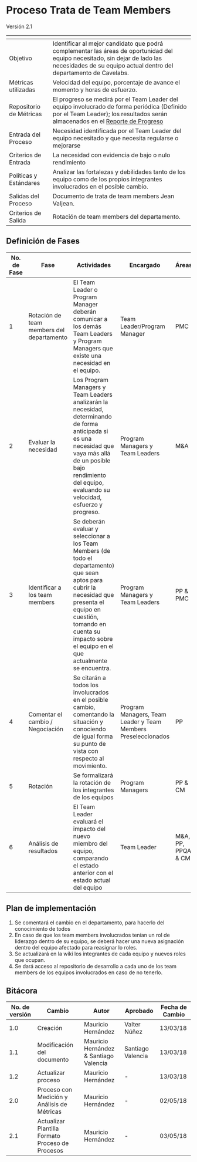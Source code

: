 # Proceso Trata de Team Members
Versión 2.1


[]() | []()
--|--
Objetivo| Identificar al mejor candidato que podrá complementar las áreas de oportunidad del equipo necesitado, sin dejar de lado las necesidades de su equipo actual dentro del departamento de Cavelabs.
Métricas utilizadas | Velocidad del equipo, porcentaje de avance el momento y horas de esfuerzo.
Repositorio de Métricas | El progreso se medirá por el Team Leader del equipo involucrado de forma periódica (Definido por el Team Leader); los resultados serán almacenados en el [Reporte de Progreso](https://github.com/CaveLabs-1/Wiki/blob/MHSiles/TrataTM/Gestion%20Personas/Procesos/M%C3%A9trica%20Trata%20de%20Team%20Members.md)
Entrada del Proceso | Necesidad identificada por el Team Leader del equipo necesitado y que necesita regularse o mejorarse
Criterios de Entrada | La necesidad con evidencia de bajo o nulo rendimiento
Políticas y Estándares | Analizar las fortalezas y debilidades tanto de los equipo como de los propios integrantes involucrados en el posible cambio.
Salidas del Proceso | Documento de trata de team members Jean Valjean.
Criterios de Salida | Rotación de team members del departamento.

## Definición de Fases
No. de Fase | Fase | Actividades | Encargado | Áreas
------------|------|-------------|----------- | --------
1 | Rotación de team members del departamento | El Team Leader o Program Manager deberán comunicar a los demás Team Leaders y Program Managers que existe una necesidad en el equipo. | Team Leader/Program Manager | PMC
2 | Evaluar la necesidad | Los Program Managers y Team Leaders analizarán la necesidad, determinando de forma anticipada si es una necesidad que vaya más allá de un posible bajo rendimiento del equipo, evaluando su velocidad, esfuerzo y progreso. | Program Managers y Team Leaders | M&A
3 | Identificar a los team members | Se deberán evaluar y seleccionar a los Team Members (de todo el departamento) que sean aptos para cubrir la necesidad que presenta el equipo en cuestión, tomando en cuenta su impacto sobre el equipo en el que actualmente se encuentra. | Program Managers y Team Leaders | PP & PMC
4 | Comentar el cambio / Negociación | Se citarán a todos los involucrados en el posible cambio, comentando la situación y conociendo de igual forma su punto de vista con respecto al movimiento.  | Program Managers, Team Leader y Team Members Preseleccionados | PP
5 | Rotación | Se formalizará la rotación de los integrantes de los equipos | Program Managers | PP & CM
6 | Análisis de resultados | El Team Leader evaluará el impacto del nuevo miembro del equipo, comparando el estado anterior con el estado actual del equipo | Team Leader | M&A, PP, PPQA & CM

## Plan de implementación
1. Se comentará el cambio en el departamento, para hacerlo del conocimiento de todos
2. En caso de que los team members involucrados tenían un rol de liderazgo dentro de su equipo, se deberá hacer una nueva asignación dentro del equipo afectado para reasignar lo roles.
3. Se actualizará en la wiki los integrantes de cada equipo y nuevos roles que ocupan.
4. Se dará acceso al repositorio de desarrollo a cada uno de los team members de los equipos involucrados en caso de no tenerlo.


## Bitácora
No. de versión | Cambio | Autor | Aprobado | Fecha de Cambio
---------------|--------|-------|----------|-----------------
1.0 | Creación | Mauricio Hernández | Valter Núñez | 13/03/18
1.1| Modificación del documento | Mauricio Hernández & Santiago Valencia | Santiago Valencia | 13/03/18
1.2| Actualizar proceso | Mauricio Hernández | - | 13/03/18
2.0| Proceso con Medición y Análisis de Métricas | Mauricio Hernández | - | 02/05/18
2.1| Actualizar Plantilla Formato Proceso de Procesos | Mauricio Hernández | - | 03/05/18
